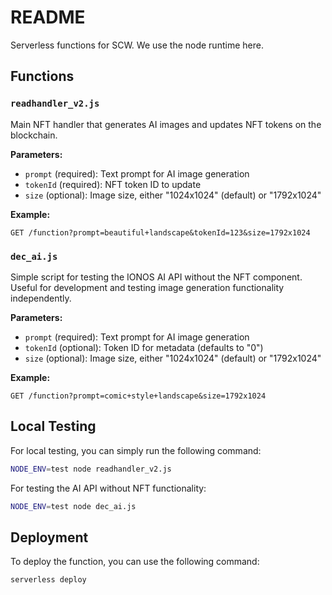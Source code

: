# README

Serverless functions for SCW. We use the node runtime here.

## Functions

### `readhandler_v2.js`

Main NFT handler that generates AI images and updates NFT tokens on the blockchain.

**Parameters:**

- `prompt` (required): Text prompt for AI image generation
- `tokenId` (required): NFT token ID to update
- `size` (optional): Image size, either "1024x1024" (default) or "1792x1024"

**Example:**

```
GET /function?prompt=beautiful+landscape&tokenId=123&size=1792x1024
```

### `dec_ai.js`

Simple script for testing the IONOS AI API without the NFT component. Useful for development and testing image generation functionality independently.

**Parameters:**

- `prompt` (required): Text prompt for AI image generation
- `tokenId` (optional): Token ID for metadata (defaults to "0")
- `size` (optional): Image size, either "1024x1024" (default) or "1792x1024"

**Example:**

```
GET /function?prompt=comic+style+landscape&size=1792x1024
```

## Local Testing

For local testing, you can simply run the following command:

```bash
NODE_ENV=test node readhandler_v2.js
```

For testing the AI API without NFT functionality:

```bash
NODE_ENV=test node dec_ai.js
```

## Deployment

To deploy the function, you can use the following command:

```bash
serverless deploy
```
